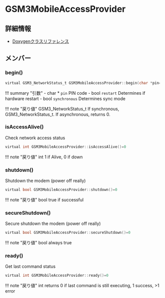 # GSM3MobileAccessProvider



## 詳細情報

- [Doxygenクラスリファレンス](https://lang-ship.com/reference/Arduino/latest/class_g_s_m3_mobile_access_provider.html)

## メンバー

### begin()



```c
virtual GSM3_NetworkStatus_t GSM3MobileAccessProvider::begin(char *pin=0, bool restart=true, bool synchronous=true)=0
```

!!! summary "引数"
	- char * `pin` PIN code 
	- bool `restart` Determines if hardware restart 
	- bool `synchronous` Determines sync mode 

!!! note "戻り値"
	GSM3_NetworkStatus_t If synchronous, GSM3_NetworkStatus_t. If asynchronous, returns 0. 



### isAccessAlive()


Check network access status 

```c
virtual int GSM3MobileAccessProvider::isAccessAlive()=0
```

!!! note "戻り値"
	int 1 if Alive, 0 if down 



### shutdown()


Shutdown the modem (power off really) 

```c
virtual bool GSM3MobileAccessProvider::shutdown()=0
```

!!! note "戻り値"
	bool true if successful 



### secureShutdown()


Secure shutdown the modem (power off really) 

```c
virtual bool GSM3MobileAccessProvider::secureShutdown()=0
```

!!! note "戻り値"
	bool always true 



### ready()


Get last command status 

```c
virtual int GSM3MobileAccessProvider::ready()=0
```

!!! note "戻り値"
	int returns 0 if last command is still executing, 1 success, >1 error 



